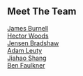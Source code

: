 ## Meet The Team
[James Burnell](https://github.com/uoy-jb2501) <br />
[Hector Woods](https://github.com/HectorJVWoods) <br />
[Jensen Bradshaw](https://github.com/Jensen6842) <br />
[Adam Leuty](https://github.com/AdamLeuty) <br />
[Jiahao Shang](https://github.com/jiahao23) <br />
[Ben Faulkner](https://github.com/bf758)

